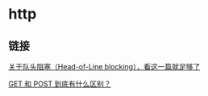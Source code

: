 # http
## 链接
[关于队头阻塞（Head-of-Line blocking），看这一篇就足够了](https://zhuanlan.zhihu.com/p/330300133?utm_source=wechat_session&utm_medium=social&utm_oi=662963108604153856&utm_campaign=shareopn)  

[GET 和 POST 到底有什么区别？](https://www.zhihu.com/question/28586791/answer/767316172?utm_source=wechat_session&utm_medium=social&utm_oi=662963108604153856&utm_content=group3_Answer&utm_campaign=shareopn)  